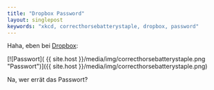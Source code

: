 ```yaml
---
title: "Dropbox Password"
layout: singlepost
keywords: "xkcd, correcthorsebatterystaple, dropbox, password"
---
```


Haha, eben bei [Dropbox](http://dropbox.com):

[![Passwort]( {{ site.host }}/media/img/correcthorsebatterystaple.png "Passwort")]({{ site.host }}/media/img/correcthorsebatterystaple.png)

Na, wer errät das Passwort?